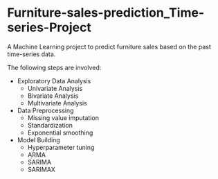 # Furniture-sales-prediction_Time-series-Project

A Machine Learning project to predict furniture sales based on the past time-series data. 

The following steps are involved:
 - Exploratory Data Analysis
  	- Univariate Analysis
	- Bivariate Analysis
	- Multivariate Analysis
 - Data Preprocessing
 	- Missing value imputation
	- Standardization 
	- Exponential smoothing
 - Model Building
 	- Hyperparameter tuning
 	- ARMA
	- SARIMA
	- SARIMAX